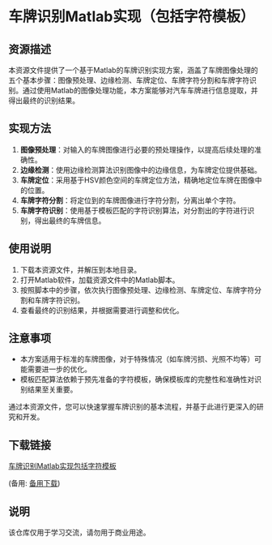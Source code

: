 # 车牌识别Matlab实现（包括字符模板）

## 资源描述

本资源文件提供了一个基于Matlab的车牌识别实现方案，涵盖了车牌图像处理的五个基本步骤：图像预处理、边缘检测、车牌定位、车牌字符分割和车牌字符识别。通过使用Matlab的图像处理功能，本方案能够对汽车车牌进行信息提取，并得出最终的识别结果。

## 实现方法

1. **图像预处理**：对输入的车牌图像进行必要的预处理操作，以提高后续处理的准确性。
2. **边缘检测**：使用边缘检测算法识别图像中的边缘信息，为车牌定位提供基础。
3. **车牌定位**：采用基于HSV颜色空间的车牌定位方法，精确地定位车牌在图像中的位置。
4. **车牌字符分割**：将定位到的车牌图像进行字符分割，分离出单个字符。
5. **车牌字符识别**：使用基于模板匹配的字符识别算法，对分割出的字符进行识别，得出最终的车牌信息。

## 使用说明

1. 下载本资源文件，并解压到本地目录。
2. 打开Matlab软件，加载资源文件中的Matlab脚本。
3. 按照脚本中的步骤，依次执行图像预处理、边缘检测、车牌定位、车牌字符分割和车牌字符识别。
4. 查看最终的识别结果，并根据需要进行调整和优化。

## 注意事项

- 本方案适用于标准的车牌图像，对于特殊情况（如车牌污损、光照不均等）可能需要进一步的优化。
- 模板匹配算法依赖于预先准备的字符模板，确保模板库的完整性和准确性对识别结果至关重要。

通过本资源文件，您可以快速掌握车牌识别的基本流程，并基于此进行更深入的研究和开发。

## 下载链接
[车牌识别Matlab实现包括字符模板](https://pan.quark.cn/s/e89ec6242bb3) 

(备用: [备用下载](https://pan.baidu.com/s/19pTehZv36_3TSt7yZIJpJw?pwd=1234))

## 说明

该仓库仅用于学习交流，请勿用于商业用途。
